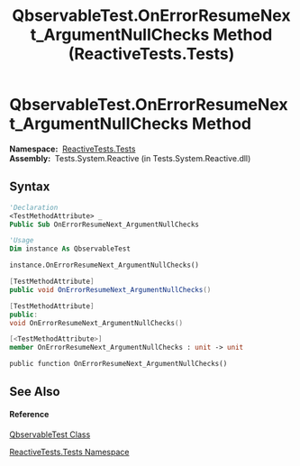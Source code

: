 ﻿---
title: QbservableTest.OnErrorResumeNext_ArgumentNullChecks Method  (ReactiveTests.Tests)
TOCTitle: OnErrorResumeNext_ArgumentNullChecks Method
ms:assetid: M:ReactiveTests.Tests.QbservableTest.OnErrorResumeNext_ArgumentNullChecks
ms:mtpsurl: https://msdn.microsoft.com/en-us/library/reactivetests.tests.qbservabletest.onerrorresumenext_argumentnullchecks(v=VS.103)
ms:contentKeyID: 36620872
ms.date: 06/28/2011
mtps_version: v=VS.103
f1_keywords:
- ReactiveTests.Tests.QbservableTest.OnErrorResumeNext_ArgumentNullChecks
dev_langs:
- CSharp
- JScript
- VB
- FSharp
- c++
---

# QbservableTest.OnErrorResumeNext\_ArgumentNullChecks Method

**Namespace:**  [ReactiveTests.Tests](hh289046\(v=vs.103\).md)  
**Assembly:**  Tests.System.Reactive (in Tests.System.Reactive.dll)

## Syntax

``` vb
'Declaration
<TestMethodAttribute> _
Public Sub OnErrorResumeNext_ArgumentNullChecks
```

``` vb
'Usage
Dim instance As QbservableTest

instance.OnErrorResumeNext_ArgumentNullChecks()
```

``` csharp
[TestMethodAttribute]
public void OnErrorResumeNext_ArgumentNullChecks()
```

``` c++
[TestMethodAttribute]
public:
void OnErrorResumeNext_ArgumentNullChecks()
```

``` fsharp
[<TestMethodAttribute>]
member OnErrorResumeNext_ArgumentNullChecks : unit -> unit 
```

``` jscript
public function OnErrorResumeNext_ArgumentNullChecks()
```

## See Also

#### Reference

[QbservableTest Class](hh315250\(v=vs.103\).md)

[ReactiveTests.Tests Namespace](hh289046\(v=vs.103\).md)


